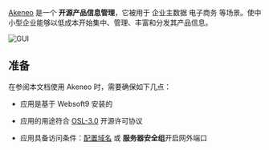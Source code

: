 [Akeneo](https://www.akeneo.com/) 是一个 **开源产品信息管理**，它被用于 企业主数据 电子商务  等场景。使中小型企业能够以低成本开始集中、管理、丰富和分发其产品信息。


![GUI](https://libs.websoft9.com/Websoft9/DocsPicture/zh/akeneo/akeneo-main-websoft9.png)


## 准备

在参阅本文档使用 Akeneo 时，需要确保如下几点：

- 应用是基于 Websoft9 安装的

- 应用的用途符合 [OSL-3.0](https://opensource.org/licenses/OSL-3.0) 开源许可协议

- 应用具备访问条件：[配置域名](./guide/appsetdomain) 或 **服务器安全组**开启网外端口